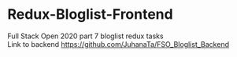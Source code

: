 # Redux-Bloglist-Frontend
Full Stack Open 2020 part 7 bloglist redux tasks   
Link to backend https://github.com/JuhanaTa/FSO_Bloglist_Backend
